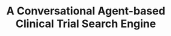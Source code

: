 ---
name: "A Conversational Agent Based Clinical Trial Search"
title: "A Conversational Agent-based Clinical Trial Search Engine"
project: ["Research Ethics and Safety Promoted by Embodied Conversational Technology (RESPECT)"]
event: "7th annual Symposium on Human-Computer Interaction and Information Retrieval (HCIR)"
authors:
- name: "Utami, D."
- name: "Barry, B."
- name: "Bickmore, T."
- name: "Paasche-Orlow, M."
year: 2013
resources:
- name: "HCIR13"
  src: "HCIR13.pdf"
external_url: null
draft: false 
headless: true
---
